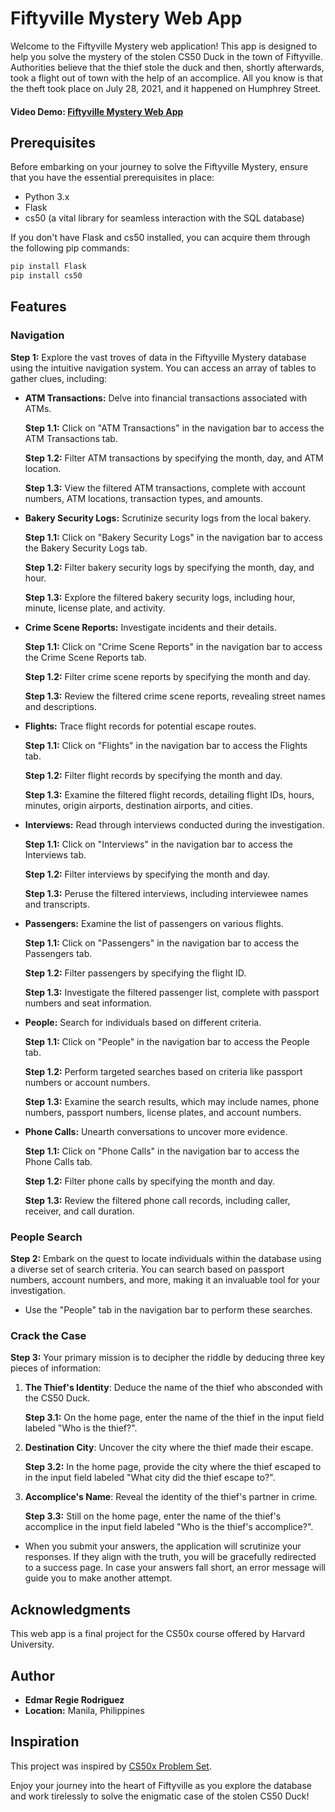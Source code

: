 # Fiftyville Mystery Web App

Welcome to the Fiftyville Mystery web application! This app is designed to help you solve the mystery of the stolen CS50 Duck in the town of Fiftyville. Authorities believe that the thief stole the duck and then, shortly afterwards, took a flight out of town with the help of an accomplice. All you know is that the theft took place on July 28, 2021, and it happened on Humphrey Street.

#### Video Demo: [Fiftyville Mystery Web App](https://youtu.be/D0R2Z-X8SZM)

## Prerequisites

Before embarking on your journey to solve the Fiftyville Mystery, ensure that you have the essential prerequisites in place:

- Python 3.x
- Flask
- cs50 (a vital library for seamless interaction with the SQL database)

If you don't have Flask and cs50 installed, you can acquire them through the following pip commands:

```bash
pip install Flask
pip install cs50
```

## Features

### Navigation

**Step 1:** Explore the vast troves of data in the Fiftyville Mystery database using the intuitive navigation system. You can access an array of tables to gather clues, including:

- **ATM Transactions:** Delve into financial transactions associated with ATMs.

  **Step 1.1:** Click on "ATM Transactions" in the navigation bar to access the ATM Transactions tab.

  **Step 1.2:** Filter ATM transactions by specifying the month, day, and ATM location.

  **Step 1.3:** View the filtered ATM transactions, complete with account numbers, ATM locations, transaction types, and amounts.

- **Bakery Security Logs:** Scrutinize security logs from the local bakery.

  **Step 1.1:** Click on "Bakery Security Logs" in the navigation bar to access the Bakery Security Logs tab.

  **Step 1.2:** Filter bakery security logs by specifying the month, day, and hour.

  **Step 1.3:** Explore the filtered bakery security logs, including hour, minute, license plate, and activity.

- **Crime Scene Reports:** Investigate incidents and their details.

  **Step 1.1:** Click on "Crime Scene Reports" in the navigation bar to access the Crime Scene Reports tab.

  **Step 1.2:** Filter crime scene reports by specifying the month and day.

  **Step 1.3:** Review the filtered crime scene reports, revealing street names and descriptions.

- **Flights:** Trace flight records for potential escape routes.

  **Step 1.1:** Click on "Flights" in the navigation bar to access the Flights tab.

  **Step 1.2:** Filter flight records by specifying the month and day.

  **Step 1.3:** Examine the filtered flight records, detailing flight IDs, hours, minutes, origin airports, destination airports, and cities.

- **Interviews:** Read through interviews conducted during the investigation.

  **Step 1.1:** Click on "Interviews" in the navigation bar to access the Interviews tab.

  **Step 1.2:** Filter interviews by specifying the month and day.

  **Step 1.3:** Peruse the filtered interviews, including interviewee names and transcripts.

- **Passengers:** Examine the list of passengers on various flights.

  **Step 1.1:** Click on "Passengers" in the navigation bar to access the Passengers tab.

  **Step 1.2:** Filter passengers by specifying the flight ID.

  **Step 1.3:** Investigate the filtered passenger list, complete with passport numbers and seat information.

- **People:** Search for individuals based on different criteria.

  **Step 1.1:** Click on "People" in the navigation bar to access the People tab.

  **Step 1.2:** Perform targeted searches based on criteria like passport numbers or account numbers.

  **Step 1.3:** Examine the search results, which may include names, phone numbers, passport numbers, license plates, and account numbers.

- **Phone Calls:** Unearth conversations to uncover more evidence.

  **Step 1.1:** Click on "Phone Calls" in the navigation bar to access the Phone Calls tab.

  **Step 1.2:** Filter phone calls by specifying the month and day.

  **Step 1.3:** Review the filtered phone call records, including caller, receiver, and call duration.

### People Search

**Step 2:** Embark on the quest to locate individuals within the database using a diverse set of search criteria. You can search based on passport numbers, account numbers, and more, making it an invaluable tool for your investigation.

- Use the "People" tab in the navigation bar to perform these searches.

### Crack the Case

**Step 3:** Your primary mission is to decipher the riddle by deducing three key pieces of information:

1. **The Thief's Identity**: Deduce the name of the thief who absconded with the CS50 Duck.

   **Step 3.1:** On the home page, enter the name of the thief in the input field labeled "Who is the thief?".

2. **Destination City**: Uncover the city where the thief made their escape.

   **Step 3.2:** In the home page, provide the city where the thief escaped to in the input field labeled "What city did the thief escape to?".

3. **Accomplice's Name**: Reveal the identity of the thief's partner in crime.

   **Step 3.3:** Still on the home page, enter the name of the thief's accomplice in the input field labeled "Who is the thief's accomplice?".

- When you submit your answers, the application will scrutinize your responses. If they align with the truth, you will be gracefully redirected to a success page. In case your answers fall short, an error message will guide you to make another attempt.

## Acknowledgments

This web app is a final project for the CS50x course offered by Harvard University.

## Author

- **Edmar Regie Rodriguez**
- **Location:** Manila, Philippines

## Inspiration

This project was inspired by [CS50x Problem Set](https://cs50.harvard.edu/x/2023/psets/7/fiftyville/#fiftyville).

Enjoy your journey into the heart of Fiftyville as you explore the database and work tirelessly to solve the enigmatic case of the stolen CS50 Duck!
